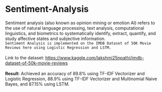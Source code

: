 # **Sentiment-Analysis**
Sentiment analysis (also known as opinion mining or emotion AI) refers to the use of natural language processing, text analysis, computational linguistics, and biometrics to systematically identify, extract, quantify, and study affective states and subjective information. <br>
`Sentiment Analysis is implemented on the IMDB Dataset of 50K Movie Reviews here using Logistic Regression and LSTM.` <br><br>
Link to the dataset: https://www.kaggle.com/lakshmi25npathi/imdb-dataset-of-50k-movie-reviews <br><br>
**Result**: Achieved an accuracy of 89.8% using TF-IDF Vectorizer and Logistic Regression, 88.9% using TF-IDF Vectorizer and Multinomial Naive Bayes, and 87.15% using LSTM.
